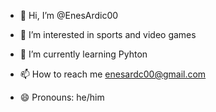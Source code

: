 - 👋 Hi, I’m @EnesArdic00
- 👀 I’m interested in sports and video games
- 🌱 I’m currently learning Pyhton

- 📫 How to reach me enesardc00@gmail.com
- 😄 Pronouns: he/him
  

<!---
EnesArdic00/EnesArdic00 is a ✨ special ✨ repository because its `README.md` (this file) appears on your GitHub profile.
You can click the Preview link to take a look at your changes.
--->
